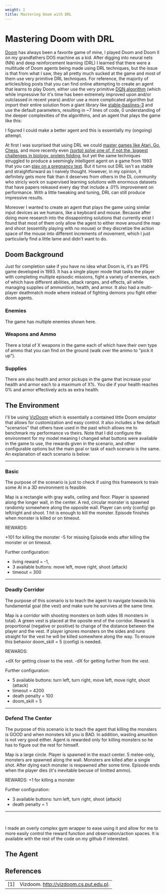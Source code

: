 ```yaml
---
weight: 1
title: Mastering Doom with DRL
---
```


# Mastering Doom with DRL

[Doom](https://en.wikipedia.org/wiki/Doom_(franchise)) has always been a favorite game of mine, I played Doom and Doom II on my grandfathers DOS machine as a kid. After digging into neural nets (NN) and deep reinforcement learning (DRL) I learned that there were a multitude of Doom agents being made using DRL techniques, but the issue is that from what I saw, they all pretty much sucked at the game and most of them use very primitive DRL techniques. For reference, the majority of articles/blog posts that you can find online attempting to create an agent that learns to play Doom, either use the very primitive [DQN algorithm](https://deepmind.com/research/open-source/dqn) (which while impressive for it's time has been extremely improved upon and/or outclassed in recent years) and/or use a more complicated algorithm but import their entire solution from a giant library like [stable-baslines-3](https://github.com/DLR-RM/stable-baselines3) and use the default parameters, resulting in ~7 lines of code, 0 understanding of the deeper complexities of the algorithms, and an agent that plays the game like this:

I figured I could make a better agent and this is essentially my (ongoing) attempt.

At first I was surprised that using DRL we could [master games like Atari, Go, Chess](https://deepmind.com/blog/article/muzero-mastering-go-chess-shogi-and-atari-without-rules), and more recently even [*(sorta) solve* one of, if not the, biggest challenges in biology, protein folding](https://deepmind.com/blog/article/alphafold-a-solution-to-a-50-year-old-grand-challenge-in-biology), but yet the same techniques struggled to produce a seemingly intelligent agent on a game from 1993 that you can [play on a pregnancy test](https://twitter.com/Foone/status/1302820468819288066?ref_src=twsrc%5Etfw%7Ctwcamp%5Etweetembed%7Ctwterm%5E1302820468819288066%7Ctwgr%5E%7Ctwcon%5Es1_&ref_url=https%3A%2F%2Fmashable.com%2Farticle%2Fpregnancy-test-doom). But it turns out DRL isn't as stable and straightforward as I naively thought. However, in my opinion, it definitely gets more flak than it deserves from others in the DL community who stricly work on supervised learning solutions with enormous datasets that have papers released every day that include a .01% improvement on performance. With a little tweaking and tuning, DRL can still produce impressive results.

Moreover I wanted to create an agent that plays the game using similar input devices as we humans, like a keyboard and mouse. Because after doing more research into the dissapointing solutions that currently exist I found that most of them only allow the agent to either move around the map and shoot (essentilly playing with no mouse) or they discretize the action space of the mouse into different increments of movement, which I just particularly find a little lame and didn't want to do.

## Doom Background

Just for completion sake if you have no idea what Doom is, it's an FPS game developed in 1993. It has a single player mode that tasks the player with completing multiple episodic missions, fight a variety of enemies, each of which have different abilities, attack ranges, and effects, all while managing supplies of ammunition, health, and armor. It also had a multi-player deathmatch mode where instead of fighting demons you fight other doom agents.

### Enemies
The game has multiple enemies shown here.

### Weapons and Ammo
There a total of X weapons in the game each of which have their own type of ammo that you can find on the ground (walk over the ammo to "pick it up").

### Supplies
There are also health and armor pickups in the game that increase your health and armor each to a maximum of X%. You die if your health reaches 0% and armor effectively acts as extra health. 

## The Environment 
I'll be using [VizDoom](http://vizdoom.cs.put.edu.pl/) which is essentially a contained little Doom emulator that allows for customization and easy control. It also includes a few default "scenarios" that others have used in the past which allows me to benchmark my performance vs theirs. Note that I did configure the environment for my model meaning I changed what buttons were available in the game to use, the rewards given in the scenario, and other configurable options but the main goal or task of each scenario is the same.
An explanation of each scenario is below:

---

### Basic

The purpose of the scenario is just to check if using this framework to train some AI in a 3D environment is feasible.

Map is a rectangle with gray walls, ceiling and floor. Player is spawned along the longer wall, in the center. A red, circular monster is spawned randomly somewhere along the opposite wall. Player can only (config) go left/right and shoot. 1 hit is enough to kill the monster. Episode finishes when monster is killed or on timeout.

REWARDS:

+101 for killing the monster -5 for missing Episode ends after killing the monster or on timeout.

Further configuration:

* living reward = -1,
* 3 available buttons: move left, move right, shoot (attack)
* timeout = 300

---

### Deadly Corridor

The purpose of this scenario is to teach the agent to navigate towards his fundamental goal (the vest) and make sure he survives at the same time.

Map is a corridor with shooting monsters on both sides (6 monsters in total). A green vest is placed at the oposite end of the corridor. Reward is proportional (negative or positive) to change of the distance between the player and the vest. If player ignores monsters on the sides and runs straight for the vest he will be killed somewhere along the way. To ensure this behavior doom_skill = 5 (config) is needed.

REWARDS:

+dX for getting closer to the vest. -dX for getting further from the vest.

Further configuration:

* 5 available buttons: turn left, turn right, move left, move right, shoot (attack)
* timeout = 4200
* death penalty = 100
* doom_skill = 5

---

### Defend The Center

The purpose of this scenario is to teach the agent that killing the monsters is GOOD and when monsters kill you is BAD. In addition, wasting amunition is not very good either. Agent is rewarded only for killing monsters so he has to figure out the rest for himself.

Map is a large circle. Player is spawned in the exact center. 5 melee-only, monsters are spawned along the wall. Monsters are killed after a single shot. After dying each monster is respawned after some time. Episode ends when the player dies (it's inevitable becuse of limitted ammo).

REWARDS: +1 for killing a monster

Further configuration:
* 3 available buttons: turn left, turn right, shoot (attack)
* death penalty = 1

--- 

<br>

I made an overly complex gym wrapper to ease using it and allow for me to more easily control the reward function and observation/action spaces. It is available with the rest of the code on my github if interested.

## The Agent



## References
<table>

<tr valign="top">
<td align="right" class="bibtexnumber">
[<a name="VizDoomSite">1</a>]
</td>
<td class="bibtexitem">
Vizdoom.
 <a href="http://vizdoom.cs.put.edu.pl">http://vizdoom.cs.put.edu.pl</a>.

</td>
</tr>

</table> 